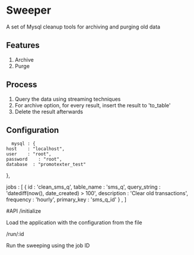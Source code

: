# Sweeper
A set of Mysql cleanup tools for archiving and purging old data

Features
-------
1. Archive
2. Purge

Process
-------
  1. Query the data using streaming techniques
  2. For archive option, for every result, insert the result to 'to_table'
  3. Delete the result afterwards

Configuration
-------
      mysql : {
  	host	: "localhost",
  	user 	: "root",
  	password 	: "root",
    database  : "promotexter_test"
  },

  jobs : [
  	{
  		id 				   : 'clean_sms_q',
  		table_name 		: 'sms_q',
  		query_string 	: 'datediff(now(), date_created) > 100',
  		description 	: 'Clear old transactions',
      frequency     : 'hourly',
      primary_key   : 'sms_q_id'
  	} ,
  ]


#API
/initialize
    
  Load the application with the configuration from the file

/run/:id

  Run the sweeping using the job ID

